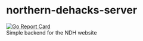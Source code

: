 # northern-dehacks-server
[![Go Report Card](https://goreportcard.com/badge/github.com/northern-dehacks/northern-dehacks-server)](https://goreportcard.com/report/github.com/northern-dehacks/northern-dehacks-server)  
Simple backend for the NDH website
